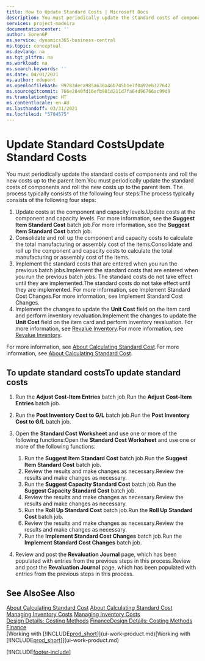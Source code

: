 ```yaml
---
title: How to Update Standard Costs | Microsoft Docs
description: You must periodically update the standard costs of components and roll the new costs up to the parent item.
services: project-madeira
documentationcenter: ''
author: SorenGP
ms.service: dynamics365-business-central
ms.topic: conceptual
ms.devlang: na
ms.tgt_pltfrm: na
ms.workload: na
ms.search.keywords: ''
ms.date: 04/01/2021
ms.author: edupont
ms.openlocfilehash: 99783deca985a630a46b745b1e7f0a92eb327642
ms.sourcegitcommit: 766e2840fd16efb901d211d7fa64d96766ac99d9
ms.translationtype: HT
ms.contentlocale: en-AU
ms.lasthandoff: 03/31/2021
ms.locfileid: "5784575"
---
```

# <a name="update-standard-costs"></a><span data-ttu-id="bddc5-103">Update Standard Costs</span><span class="sxs-lookup"><span data-stu-id="bddc5-103">Update Standard Costs</span></span>
<span data-ttu-id="bddc5-104">You must periodically update the standard costs of components and roll the new costs up to the parent item.</span><span class="sxs-lookup"><span data-stu-id="bddc5-104">You must periodically update the standard costs of components and roll the new costs up to the parent item.</span></span> <span data-ttu-id="bddc5-105">The process typically consists of the following four steps:</span><span class="sxs-lookup"><span data-stu-id="bddc5-105">The process typically consists of the following four steps:</span></span>  

1.  <span data-ttu-id="bddc5-106">Update costs at the component and capacity levels.</span><span class="sxs-lookup"><span data-stu-id="bddc5-106">Update costs at the component and capacity levels.</span></span> <span data-ttu-id="bddc5-107">For more information, see the **Suggest Item Standard Cost** batch job.</span><span class="sxs-lookup"><span data-stu-id="bddc5-107">For more information, see the **Suggest Item Standard Cost** batch job.</span></span>  
2.  <span data-ttu-id="bddc5-108">Consolidate and roll up the component and capacity costs to calculate the total manufacturing or assembly cost of the items.</span><span class="sxs-lookup"><span data-stu-id="bddc5-108">Consolidate and roll up the component and capacity costs to calculate the total manufacturing or assembly cost of the items.</span></span>  
3.  <span data-ttu-id="bddc5-109">Implement the standard costs that are entered when you run the previous batch jobs.</span><span class="sxs-lookup"><span data-stu-id="bddc5-109">Implement the standard costs that are entered when you run the previous batch jobs.</span></span> <span data-ttu-id="bddc5-110">The standard costs do not take effect until they are implemented.</span><span class="sxs-lookup"><span data-stu-id="bddc5-110">The standard costs do not take effect until they are implemented.</span></span> <span data-ttu-id="bddc5-111">For more information, see Implement Standard Cost Changes.</span><span class="sxs-lookup"><span data-stu-id="bddc5-111">For more information, see Implement Standard Cost Changes.</span></span>  
4.  <span data-ttu-id="bddc5-112">Implement the changes to update the **Unit Cost** field on the item card and perform inventory revaluation.</span><span class="sxs-lookup"><span data-stu-id="bddc5-112">Implement the changes to update the **Unit Cost** field on the item card and perform inventory revaluation.</span></span> <span data-ttu-id="bddc5-113">For more information, see [Revalue Inventory](inventory-how-revalue-inventory.md).</span><span class="sxs-lookup"><span data-stu-id="bddc5-113">For more information, see [Revalue Inventory](inventory-how-revalue-inventory.md).</span></span>  

<span data-ttu-id="bddc5-114">For more information, see [About Calculating Standard Cost](finance-about-calculating-standard-cost.md).</span><span class="sxs-lookup"><span data-stu-id="bddc5-114">For more information, see [About Calculating Standard Cost](finance-about-calculating-standard-cost.md).</span></span>  
## <a name="to-update-standard-costs"></a><span data-ttu-id="bddc5-115">To update standard costs</span><span class="sxs-lookup"><span data-stu-id="bddc5-115">To update standard costs</span></span>  
1.  <span data-ttu-id="bddc5-116">Run the **Adjust Cost-Item Entries** batch job.</span><span class="sxs-lookup"><span data-stu-id="bddc5-116">Run the **Adjust Cost-Item Entries** batch job.</span></span>  
2.  <span data-ttu-id="bddc5-117">Run the **Post Inventory Cost to G/L** batch job.</span><span class="sxs-lookup"><span data-stu-id="bddc5-117">Run the **Post Inventory Cost to G/L** batch job.</span></span>  
3.  <span data-ttu-id="bddc5-118">Open the **Standard Cost Worksheet** and use one or more of the following functions:</span><span class="sxs-lookup"><span data-stu-id="bddc5-118">Open the **Standard Cost Worksheet** and use one or more of the following functions:</span></span>  

    1.  <span data-ttu-id="bddc5-119">Run the **Suggest Item Standard Cost** batch job.</span><span class="sxs-lookup"><span data-stu-id="bddc5-119">Run the **Suggest Item Standard Cost** batch job.</span></span>  
    2.  <span data-ttu-id="bddc5-120">Review the results and make changes as necessary.</span><span class="sxs-lookup"><span data-stu-id="bddc5-120">Review the results and make changes as necessary.</span></span>  
    3.  <span data-ttu-id="bddc5-121">Run the **Suggest Capacity Standard Cost** batch job.</span><span class="sxs-lookup"><span data-stu-id="bddc5-121">Run the **Suggest Capacity Standard Cost** batch job.</span></span>  
    4.  <span data-ttu-id="bddc5-122">Review the results and make changes as necessary.</span><span class="sxs-lookup"><span data-stu-id="bddc5-122">Review the results and make changes as necessary.</span></span>
    5. <span data-ttu-id="bddc5-123">Run the **Roll Up Standard Cost** batch job.</span><span class="sxs-lookup"><span data-stu-id="bddc5-123">Run the **Roll Up Standard Cost** batch job.</span></span>
    6.  <span data-ttu-id="bddc5-124">Review the results and make changes as necessary.</span><span class="sxs-lookup"><span data-stu-id="bddc5-124">Review the results and make changes as necessary.</span></span>
    7.  <span data-ttu-id="bddc5-125">Run the **Implement Standard Cost Changes** batch job.</span><span class="sxs-lookup"><span data-stu-id="bddc5-125">Run the **Implement Standard Cost Changes** batch job.</span></span>  
4.  <span data-ttu-id="bddc5-126">Review and post the **Revaluation Journal** page, which has been populated with entries from the previous steps in this process.</span><span class="sxs-lookup"><span data-stu-id="bddc5-126">Review and post the **Revaluation Journal** page, which has been populated with entries from the previous steps in this process.</span></span>  

## <a name="see-also"></a><span data-ttu-id="bddc5-127">See Also</span><span class="sxs-lookup"><span data-stu-id="bddc5-127">See Also</span></span>  
 <span data-ttu-id="bddc5-128">[About Calculating Standard Cost](finance-about-calculating-standard-cost.md) </span><span class="sxs-lookup"><span data-stu-id="bddc5-128">[About Calculating Standard Cost](finance-about-calculating-standard-cost.md) </span></span>  
 <span data-ttu-id="bddc5-129">[Managing Inventory Costs](finance-manage-inventory-costs.md) </span><span class="sxs-lookup"><span data-stu-id="bddc5-129">[Managing Inventory Costs](finance-manage-inventory-costs.md) </span></span>  
 <span data-ttu-id="bddc5-130">[Design Details: Costing Methods](design-details-costing-methods.md) [Finance](finance.md)</span><span class="sxs-lookup"><span data-stu-id="bddc5-130">[Design Details: Costing Methods](design-details-costing-methods.md) [Finance](finance.md)</span></span>  
 <span data-ttu-id="bddc5-131">[Working with [!INCLUDE[prod_short](includes/prod_short.md)]](ui-work-product.md)</span><span class="sxs-lookup"><span data-stu-id="bddc5-131">[Working with [!INCLUDE[prod_short](includes/prod_short.md)]](ui-work-product.md)</span></span>  


[!INCLUDE[footer-include](includes/footer-banner.md)]